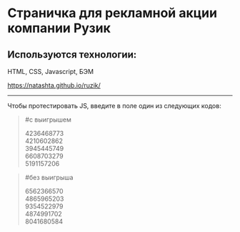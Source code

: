 # Страничка для рекламной акции компании Рузик

## Используются технологии: 
HTML, CSS, Javascript, БЭМ

https://natashta.github.io/ruzik/

----

Чтобы протестировать JS, введите в поле один из следующих кодов:

> #с выигрышем
>
> 4236468773    
> 4210602862  	  
> 3945445749  
> 6608703279  
> 5191157206  

> #без выигрыша
>
> 6562366570 	
> 4865965203  	
> 9354522979  	
> 4874991702  	
> 8041680584  	


